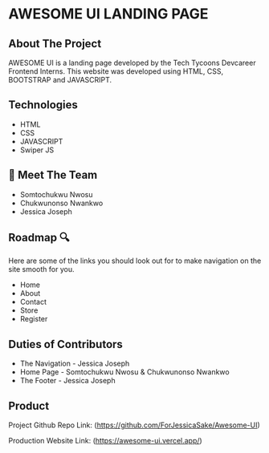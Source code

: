 # AWESOME UI LANDING PAGE

## About The Project 

AWESOME UI is a landing page developed by the Tech Tycoons Devcareer Frontend Interns. This website was developed using HTML, CSS, BOOTSTRAP and JAVASCRIPT.

## Technologies 
- HTML
- CSS
- JAVASCRIPT
- Swiper JS

## 👋  Meet The Team

- Somtochukwu Nwosu
- Chukwunonso Nwankwo
- Jessica Joseph

## Roadmap 🔍
Here are some of the links you should look out for to make navigation on the site smooth for you. 

- Home
- About  
- Contact
- Store
- Register

## Duties of Contributors 

- The Navigation - Jessica Joseph
- Home Page - Somtochukwu Nwosu & Chukwunonso Nwankwo
- The Footer - Jessica Joseph

## Product 

Project Github Repo Link: (https://github.com/ForJessicaSake/Awesome-UI)

Production Website Link: (https://awesome-ui.vercel.app/)
